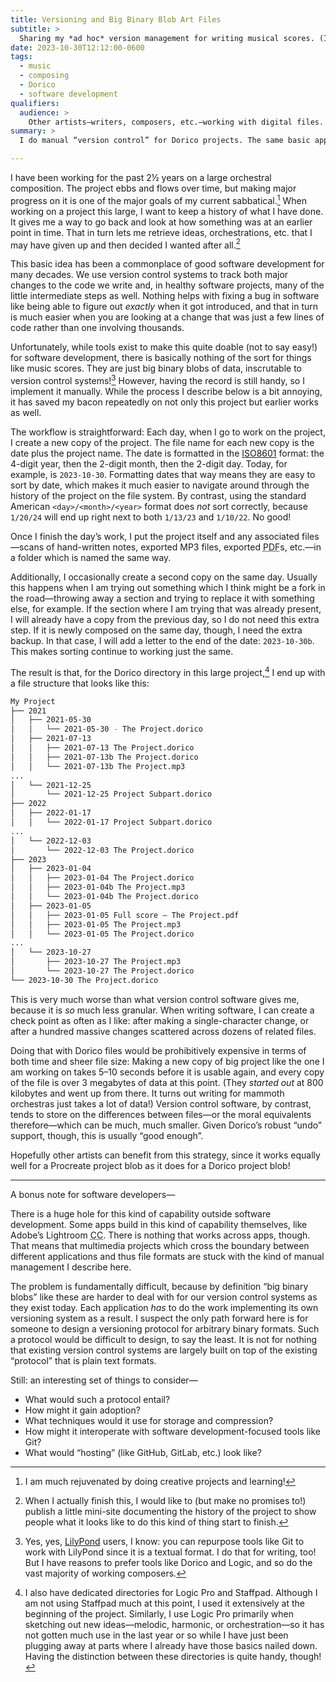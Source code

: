 ```yaml
---
title: Versioning and Big Binary Blob Art Files
subtitle: >
  Sharing my *ad hoc* version management for writing musical scores. (It works for Photoshop just as well!)
date: 2023-10-30T12:12:00-0600
tags:
  - music
  - composing
  - Dorico
  - software development
qualifiers:
  audience: >
    Other artists—writers, composers, etc.—working with digital files.  And software developers! While I use Dorico projects as the example here, this is equally applicable to all other "big binary blob of data" files used in art etc.
summary: >
  I do manual “version control” for Dorico projects. The same basic approach works for Logic Pro or Procreate or Photoshop or any other “big binary blob” format.

---
```


I have been working for the past 2½ years on a large orchestral composition. The project ebbs and flows over time, but making major progress on it is one of the major goals of my current sabbatical.[^1] When working on a project this large, I want to keep a history of what I have done. It gives me a way to go back and look at how something was at an earlier point in time. That in turn lets me retrieve ideas, orchestrations, etc. that I may have given up and then decided I wanted after all.[^2]

This basic idea has been a commonplace of good software development for many decades. We use version control systems to track both major changes to the code we write and, in healthy software projects, many of the little intermediate steps as well. Nothing helps with fixing a bug in software like being able to figure out *exactly* when it got introduced, and that in turn is much easier when you are looking at a change that was just a few lines of code rather than one involving thousands.

Unfortunately, while tools exist to make this quite doable (not to say easy!) for software development, there is basically nothing of the sort for things like music scores. They are just big binary blobs of data, inscrutable to version control systems![^3] However, having the record is still handy, so I implement it manually. While the process I describe below is a bit annoying, it has saved my bacon repeatedly on not only this project but earlier works as well.

The workflow is straightforward: Each day, when I go to work on the project, I create a new copy of the project. The file name for each new copy is the date plus the project name. The date is formatted in the [ISO8601](https://en.wikipedia.org/wiki/ISO_8601) format: the 4-digit year, then the 2-digit month, then the 2-digit day. Today, for example, is `2023-10-30`. Formatting dates that way means they are easy to sort by date, which makes it much easier to navigate around through the history of the project on the file system. By contrast, using the standard American `<day>/<month>/<year>` format does *not* sort correctly, because `1/20/24` will end up right next to both `1/13/23` and `1/10/22`. No good!

Once I finish the day’s work, I put the project itself and any associated files—scans of hand-written notes, exported MP3 files, exported <abbr title='portable document format'>PDF</abbr>s, etc.—in a folder which is named the same way.

Additionally, I occasionally create a second copy on the same day. Usually this happens when I am trying out something which I think might be a fork in the road—throwing away a section and trying to replace it with something else, for example. If the section where I am trying that was already present, I will already have a copy from the previous day, so I do not need this extra step. If it is newly composed on the same day, though, I need the extra backup. In that case, I will add a letter to the end of the date: `2023-10-30b`. This makes sorting continue to working just the same.

The result is that, for the Dorico directory in this large project,[^4] I end up with a file structure that looks like this:

```sh
My Project
├── 2021
│   ├── 2021-05-30
│   │   └── 2021-05-30 - The Project.dorico
│   ├── 2021-07-13
│   │   ├── 2021-07-13 The Project.dorico
│   │   ├── 2021-07-13b The Project.dorico
│   │   └── 2021-07-13b The Project.mp3
...
│   └── 2021-12-25
│       └── 2021-12-25 Project Subpart.dorico
├── 2022
│   ├── 2022-01-17
│   │   └── 2022-01-17 Project Subpart.dorico
...
│   └── 2022-12-03
│       └── 2022-12-03 The Project.dorico
├── 2023
│   ├── 2023-01-04
│   │   ├── 2023-01-04 The Project.dorico
│   │   ├── 2023-01-04b The Project.mp3
│   │   └── 2023-01-04b The Project.dorico
│   ├── 2023-01-05
│   │   ├── 2023-01-05 Full score – The Project.pdf
│   │   ├── 2023-01-05 The Project.mp3
│   │   └── 2023-01-05 The Project.dorico
...
│   └── 2023-10-27
│       ├── 2023-10-27 The Project.mp3
│       └── 2023-10-27 The Project.dorico
└── 2023-10-30 The Project.dorico
```

This is very much worse than what version control software gives me, because it is *so* much less granular. When writing software, I can create a check point as often as I like: after making a single-character change, or after a hundred massive changes scattered across dozens of related files.

Doing that with Dorico files would be prohibitively expensive in terms of both time and sheer file size: Making a new copy of big project like the one I am working on takes 5–10 seconds before it is usable again, and every copy of the file is over 3 megabytes of data at this point. (They *started out* at 800 kilobytes and went up from there. It turns out writing for mammoth orchestras just takes a lot of data!) Version control software, by contrast, tends to store on the differences between files—or the moral equivalents therefore—which can be much, much smaller. Given Dorico’s robust “undo” support, though, this is usually “good enough”.

Hopefully other artists can benefit from this strategy, since it works equally well for a Procreate project blob as it does for a Dorico project blob!

---- 

A bonus note for software developers—

There is a huge hole for this kind of capability outside software development. Some apps build in this kind of capability themselves, like Adobe’s Lightroom <abbr title="Creative Cloud">CC</abbr>. There is nothing that works across apps, though. That means that multimedia projects which cross the boundary between different applications and thus file formats are stuck with the kind of manual management I describe here.

The problem is fundamentally difficult, because by definition “big binary blobs” like these are harder to deal with for our version control systems as they exist today. Each application *has* to do the work implementing its own versioning system as a result. I suspect the only path forward here is for someone to design a versioning protocol for arbitrary binary formats. Such a protocol would be difficult to design, to say the least. It is not for nothing that existing version control systems are largely built on top of the existing “protocol” that is plain text formats.

Still: an interesting set of things to consider—

- What would such a protocol entail?
- How might it gain adoption?
- What techniques would it use for storage and compression?
- How might it interoperate with software development-focused tools like Git?
- What would “hosting” (like GitHub, GitLab, etc.) look like?

[^1]:	I am much rejuvenated by doing creative projects and learning!

[^2]:	When I actually finish this, I would like to (but make no promises to!) publish a little mini-site documenting the history of the project to show people what it looks like to do this kind of thing start to finish.

[^3]:	Yes, yes, [LilyPond](https://lilypond.org) users, I know: you can repurpose tools like Git to work with LilyPond since it is a textual format. I do that for writing, too! But I have reasons to prefer tools like Dorico and Logic, and so do the vast majority of working composers.

[^4]:	I also have dedicated directories for Logic Pro and Staffpad. Although I am not using Staffpad much at this point, I used it extensively at the beginning of the project. Similarly, I use Logic Pro primarily when sketching out new ideas—melodic, harmonic, or orchestration—so it has not gotten much use in the last year or so while I have just been plugging away at parts where I already have those basics nailed down. Having the distinction between these directories is quite handy, though!
